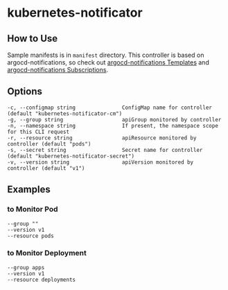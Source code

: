 # kubernetes-notificator

## How to Use

Sample manifests is in `manifest` directory. This controller is based on argocd-notifications, so check out [argocd-notifications Templates](https://argocd-notifications.readthedocs.io/en/stable/templates/) and [argocd-notifications Subscriptions](https://argocd-notifications.readthedocs.io/en/stable/subscriptions/).

## Options

```
-c, --configmap string               ConfigMap name for controller (default "kubernetes-notificator-cm")
-g, --group string                   apiGroup monitored by controller
-n, --namespace string               If present, the namespace scope for this CLI request
-r, --resource string                apiResource monitored by controller (default "pods")
-s, --secret string                  Secret name for controller (default "kubernetes-notificator-secret")
-v, --version string                 apiVersion monitored by controller (default "v1")
```

## Examples

### to Monitor Pod

```
--group ""
--version v1
--resource pods
```

### to Monitor Deployment

```
--group apps
--version v1
--resource deployments
```

